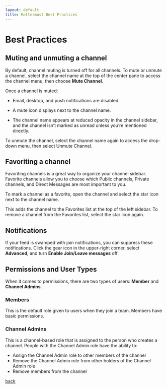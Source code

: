 ```yaml
---
layout: default
title: Mattermost Best Practices
---
```


# Best Practices

## Muting and unmuting a channel

By default, channel muting is turned off for all channels. To mute or unmute a channel, select the channel name at the top of the center pane to access the channel menu, then choose **Mute Channel**.

Once a channel is muted:

* Email, desktop, and push notifications are disabled.

* A mute icon displays next to the channel name.

* The channel name appears at reduced opacity in the channel sidebar, and the channel isn’t marked as unread unless you’re mentioned directly.

To unmute the channel, select the channel name again to access the drop-down menu, then select Unmute Channel.

## Favoriting a channel

Favoriting channels is a great way to organize your channel sidebar. Favorite channels allow you to choose which Public channels, Private channels, and Direct Messages are most important to you.

To mark a channel as a favorite, open the channel and select the star icon next to the channel name.

This adds the channel to the Favorites list at the top of the left sidebar. To remove a channel from the Favorites list, select the star icon again.

## Notifications

If your feed is swamped with join notifications, you can suppress these notifications. Click the gear icon in the upper-right corner, select **Advanced**, and turn **Enable Join/Leave messages** off.

## Permissions and User Types

When it comes to permissions, there are two types of users: **Member** and **Channel Admins**.

### Members

This is the default role given to users when they join a team. Members have basic permissions.

### Channel Admins

This is a channel-based role that is assigned to the person who creates a channel. People with the Channel Admin role have the ability to:

* Assign the Channel Admin role to other members of the channel
* Remove the Channel Admin role from other holders of the Channel Admin role
* Remove members from the channel

[back](./)
